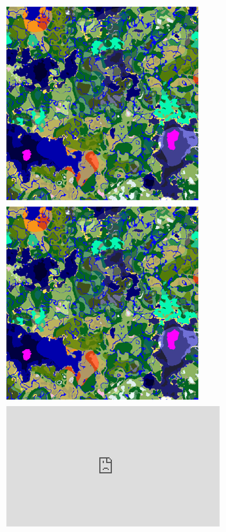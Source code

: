 ![Encoch Seed Map.png](../images/Screenshot%202025-04-25%20141055.png)



![Screenshot 2025-04-25 141055.png](../images/Screenshot%202025-04-25%20141055.png)


<iframe width="560" height="315" src="https://www.youtube.com/embed/6_ucCKFJUCU?si=03eYwgtl825OxWP2&amp;start=275" title="YouTube video player" frameborder="0" allow="accelerometer; autoplay; clipboard-write; encrypted-media; gyroscope; picture-in-picture; web-share" referrerpolicy="strict-origin-when-cross-origin" allowfullscreen></iframe>
